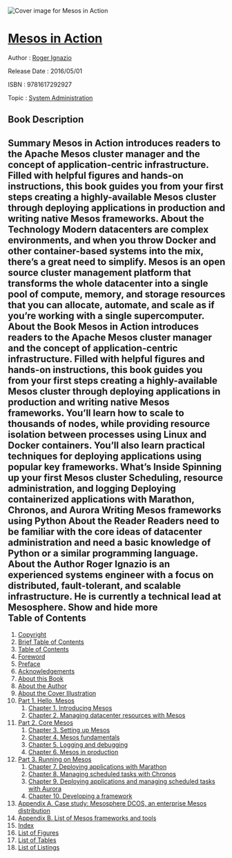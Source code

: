![Cover image for Mesos in Action](https://imgdetail.ebookreading.net/cover/cover/system_admin/EB9781617292927.jpg)

[Mesos in Action](https://ebookreading.net/view/book/Mesos+in+Action-EB9781617292927_1.html "Mesos in Action")
====================================================================================================================

Author : [Roger Ignazio](https://ebookreading.net/search/author/Roger+Ignazio)

Release Date : 2016/05/01

ISBN : 9781617292927

Topic : [System Administration](https://ebookreading.net/search/category/system-administration)

Book Description
-----------------

 Summary
Mesos in Action introduces readers to the Apache Mesos cluster manager and the concept of application-centric infrastructure. Filled with helpful figures and hands-on instructions, this book guides you from your first steps creating a highly-available Mesos cluster through deploying applications in production and writing native Mesos frameworks.
About the Technology
Modern datacenters are complex environments, and when you throw Docker and other container-based systems into the mix, there’s a great need to simplify. Mesos is an open source cluster management platform that transforms the whole datacenter into a single pool of compute, memory, and storage resources that you can allocate, automate, and scale as if you’re working with a single supercomputer.
About the Book
Mesos in Action introduces readers to the Apache Mesos cluster manager and the concept of application-centric infrastructure. Filled with helpful figures and hands-on instructions, this book guides you from your first steps creating a highly-available Mesos cluster through deploying applications in production and writing native Mesos frameworks. You’ll learn how to scale to thousands of nodes, while providing resource isolation between processes using Linux and Docker containers. You’ll also learn practical techniques for deploying applications using popular key frameworks.
What’s Inside
Spinning up your first Mesos cluster
Scheduling, resource administration, and logging
Deploying containerized applications with Marathon, Chronos, and Aurora
Writing Mesos frameworks using Python
About the Reader
Readers need to be familiar with the core ideas of datacenter administration and need a basic knowledge of Python or a similar programming language.
About the Author
Roger Ignazio is an experienced systems engineer with a focus on distributed, fault-tolerant, and scalable infrastructure. He is currently a technical lead at Mesosphere.
        Show and hide more                
Table of Contents
-----------------

1. [Copyright](https://ebookreading.net/view/book/Mesos+in+Action-EB9781617292927_3.html)
1. [Brief Table of Contents](https://ebookreading.net/view/book/Mesos+in+Action-EB9781617292927_5.html)
1. [Table of Contents](https://ebookreading.net/view/book/Mesos+in+Action-EB9781617292927_6.html)
1. [Foreword](https://ebookreading.net/view/book/Mesos+in+Action-EB9781617292927_7.html)
1. [Preface](https://ebookreading.net/view/book/Mesos+in+Action-EB9781617292927_8.html)
1. [Acknowledgements](https://ebookreading.net/view/book/Mesos+in+Action-EB9781617292927_9.html)
1. [About this Book](https://ebookreading.net/view/book/Mesos+in+Action-EB9781617292927_10.html)
1. [About the Author](https://ebookreading.net/view/book/Mesos+in+Action-EB9781617292927_11.html)
1. [About the Cover Illustration](https://ebookreading.net/view/book/Mesos+in+Action-EB9781617292927_12.html)
1. [Part 1. Hello, Mesos](https://ebookreading.net/view/book/Mesos+in+Action-EB9781617292927_13.html)
    1. [Chapter 1. Introducing Mesos](https://ebookreading.net/view/book/Mesos+in+Action-EB9781617292927_14.html)
    1. [Chapter 2. Managing datacenter resources with Mesos](https://ebookreading.net/view/book/Mesos+in+Action-EB9781617292927_15.html)
1. [Part 2. Core Mesos](https://ebookreading.net/view/book/Mesos+in+Action-EB9781617292927_16.html)
    1. [Chapter 3. Setting up Mesos](https://ebookreading.net/view/book/Mesos+in+Action-EB9781617292927_17.html)
    1. [Chapter 4. Mesos fundamentals](https://ebookreading.net/view/book/Mesos+in+Action-EB9781617292927_18.html)
    1. [Chapter 5. Logging and debugging](https://ebookreading.net/view/book/Mesos+in+Action-EB9781617292927_19.html)
    1. [Chapter 6. Mesos in production](https://ebookreading.net/view/book/Mesos+in+Action-EB9781617292927_20.html)
1. [Part 3. Running on Mesos](https://ebookreading.net/view/book/Mesos+in+Action-EB9781617292927_21.html)
    1. [Chapter 7. Deploying applications with Marathon](https://ebookreading.net/view/book/Mesos+in+Action-EB9781617292927_22.html)
    1. [Chapter 8. Managing scheduled tasks with Chronos](https://ebookreading.net/view/book/Mesos+in+Action-EB9781617292927_23.html)
    1. [Chapter 9. Deploying applications and managing scheduled tasks with Aurora](https://ebookreading.net/view/book/Mesos+in+Action-EB9781617292927_24.html)
    1. [Chapter 10. Developing a framework](https://ebookreading.net/view/book/Mesos+in+Action-EB9781617292927_25.html)
1. [Appendix A. Case study: Mesosphere DCOS, an enterprise Mesos distribution](https://ebookreading.net/view/book/Mesos+in+Action-EB9781617292927_26.html)
1. [Appendix B. List of Mesos frameworks and tools](https://ebookreading.net/view/book/Mesos+in+Action-EB9781617292927_27.html)
1. [Index](https://ebookreading.net/view/book/Mesos+in+Action-EB9781617292927_28.html)
1. [List of Figures](https://ebookreading.net/view/book/Mesos+in+Action-EB9781617292927_29.html)
1. [List of Tables](https://ebookreading.net/view/book/Mesos+in+Action-EB9781617292927_30.html)
1. [List of Listings](https://ebookreading.net/view/book/Mesos+in+Action-EB9781617292927_31.html)
